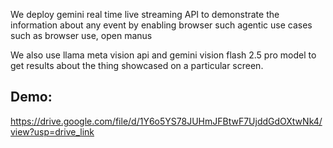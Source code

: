 We deploy gemini real time live streaming API to demonstrate the information about any event by enabling browser such agentic use cases such as browser use, open manus

We also use llama meta vision api and gemini vision flash 2.5 pro model to get results about the thing showcased on a particular screen.

Demo:
-

https://drive.google.com/file/d/1Y6o5YS78JUHmJFBtwF7UjddGdOXtwNk4/view?usp=drive_link
